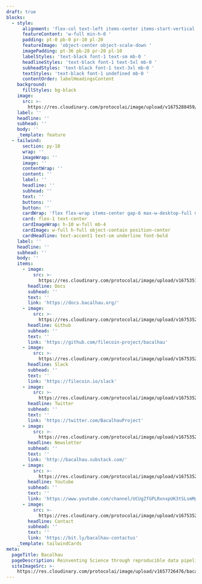 ```yaml
---
draft: true
blocks:
  - style:
      alignment: 'flex-col text-left items-center items-start-vertical '
      featureContent: 'w-full min-h-0 '
      padding: pt-0 pb-0 pr-10 pl-20
      featureImage: 'object-center object-scale-down '
      imagePadding: pt-36 pb-28 pr-20 pl-10
      labelStyles: 'text-black font-1 text-sm mb-0 '
      headlineStyles: 'text-black font-1 text-5xl mb-0 '
      subheadStyles: 'text-black font-1 text-3xl mb-0 '
      textStyles: 'text-black font-1 undefined mb-0 '
      contentOrder: labelHeadingsContent
    background:
      fillStyles: bg-black
    image:
      src: >-
        https://res.cloudinary.com/protocolai/image/upload/v1675288459/bacalhau/bachlahua-logo_tvv2bp.png
    label: ''
    headline: ''
    subhead: ''
    body: ''
    _template: feature
  - tailwind:
      section: py-10
      wrap: ''
      imageWrap: ''
      image: ''
      contentWrap: ''
      content: ''
      label: ''
      headline: ''
      subhead: ''
      text: ''
      buttons: ''
      button: ''
      cardWrap: 'flex flex-wrap items-center gap-6 max-w-desktop-full mx-auto px-10 '
      card: flex-1 text-center
      cardImageWrap: h-10 w-full mb-4
      cardImage: w-full h-full object-contain position-center
      cardHeadline: text-accent1 text-sm underline font-bold
    label: ''
    headline: ''
    subhead: ''
    body: ''
    items:
      - image:
          src: >-
            https://res.cloudinary.com/protocolai/image/upload/v1675351964/bacalhau/file-solid_eqvc43.svg
        headline: Docs
        subhead: ''
        text: ''
        link: 'https://docs.bacalhau.org/'
      - image:
          src: >-
            https://res.cloudinary.com/protocolai/image/upload/v1675352046/bacalhau/github_d9by2p.svg
        headline: Github
        subhead: ''
        text: ''
        link: 'https://github.com/filecoin-project/bacalhau'
      - image:
          src: >-
            https://res.cloudinary.com/protocolai/image/upload/v1675352053/bacalhau/slack_kig4zs.svg
        headline: Slack
        subhead: ''
        text: ''
        link: 'https://filecoin.io/slack'
      - image:
          src: >-
            https://res.cloudinary.com/protocolai/image/upload/v1675352056/bacalhau/twitter_dlcwra.svg
        headline: Twitter
        subhead: ''
        text: ''
        link: 'https://twitter.com/BacalhauProject'
      - image:
          src: >-
            https://res.cloudinary.com/protocolai/image/upload/v1675352049/bacalhau/newspaper-solid_a6wreq.svg
        headline: Newsletter
        subhead: ''
        text: ''
        link: 'http://bacalhau.substack.com/'
      - image:
          src: >-
            https://res.cloudinary.com/protocolai/image/upload/v1675352060/bacalhau/youtube_viqwcn.svg
        headline: Youtube
        subhead: ''
        text: ''
        link: 'https://www.youtube.com/channel/UCUgZfGPLRxnxpUK3tSLsmMg'
      - image:
          src: >-
            https://res.cloudinary.com/protocolai/image/upload/v1675352042/bacalhau/envelope-solid_wve3hk.svg
        headline: Contact
        subhead: ''
        text: ''
        link: 'https://bit.ly/bacalhau-contactus'
    _template: tailwindCards
meta:
  pageTitle: Bacalhau
  pageDescription: Reinventing Science through reproducible data pipelines
  siteImageSrc: >-
    https://res.cloudinary.com/protocolai/image/upload/v1657726476/bacalhau/bacalhua-social_hbrzct.png
---
```


